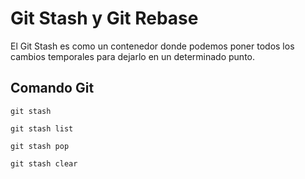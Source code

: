 # Git Stash y Git Rebase

El Git Stash es como un contenedor donde podemos poner todos los cambios temporales para dejarlo en un determinado punto.

## Comando Git

```
git stash

git stash list

git stash pop

git stash clear
```
